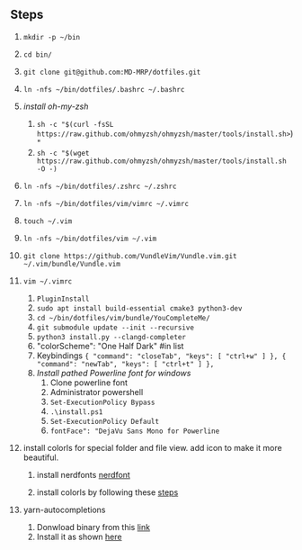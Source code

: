 ## Steps

1. `mkdir -p ~/bin`
1. `cd bin/`
1. `git clone git@github.com:MD-MRP/dotfiles.git`
1. `ln -nfs ~/bin/dotfiles/.bashrc ~/.bashrc`
1. *install oh-my-zsh*
    1. `sh -c "$(curl -fsSL https://raw.github.com/ohmyzsh/ohmyzsh/master/tools/install.sh>`)"
    1. `sh -c "$(wget https://raw.github.com/ohmyzsh/ohmyzsh/master/tools/install.sh -O -)`

1. `ln -nfs ~/bin/dotfiles/.zshrc ~/.zshrc`
1. `ln -nfs ~/bin/dotfiles/vim/vimrc ~/.vimrc`
1. `touch ~/.vim`
1. `ln -nfs ~/bin/dotfiles/vim ~/.vim`
1. `git clone https://github.com/VundleVim/Vundle.vim.git ~/.vim/bundle/Vundle.vim`
1. `vim ~/.vimrc`
    1. `PluginInstall`
    1. `sudo apt install build-essential cmake3 python3-dev`
    1. `cd ~/bin/dotfiles/vim/bundle/YouCompleteMe/`
    1. `git submodule update --init --recursive`
    1. `python3 install.py --clangd-completer`
    1. "colorScheme": "One Half Dark" #in list
    1. Keybindings
    `{
    "command": "closeTab",
        "keys": [
                "ctrl+w"
                ]
    },
    {
    "command": "newTab",
        "keys": [
                "ctrl+t"
                ]
    },`
    1. *Install pathed Powerline font for windows*
        1. Clone powerline font
        1. Administrator powershell
        1. `Set-ExecutionPolicy Bypass`
        1. `.\install.ps1`
        1. `Set-ExecutionPolicy Default`
        1. `fontFace": "DejaVu Sans Mono for Powerline`

1. install colorls for special folder and file view. add icon to make it more
beautiful.
    1. install nerdfonts [nerdfont](https://github.com/ryanoasis/nerd-fonts/blob/master/readme.md#option-4-homebrew-fonts)

    1. install colorls by following these [steps](https://github.com/athityakumar/colorls#installation)

1. yarn-autocompletions
    1. Donwload binary from this [link](https://github.com/g-plane/zsh-yarn-autocompletions/releases)
    2. Install it as shown [here](https://github.com/g-plane/zsh-yarn-autocompletions#add-as-a-zsh-plugin)
